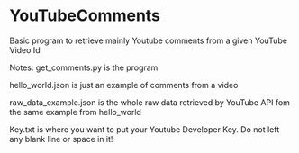 # YouTubeComments
Basic program to retrieve mainly Youtube comments from a given YouTube Video Id



Notes:
get_comments.py is the program

hello_world.json is just an example of comments from a video

raw_data_example.json is the whole raw data retrieved by YouTube API fom the same example from hello_world


Key.txt is where you want to put your Youtube Developer Key. Do not left any blank line or space in it!
